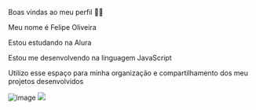 Boas vindas ao meu perfil 💙💙

Meu nome é Felipe Oliveira

Estou estudando na Alura

Estou me desenvolvendo na linguagem JavaScript

Utilizo esse espaço para minha organização e compartilhamento dos meu projetos desenvolvidos

![image](https://github.com/user-attachments/assets/a77a02f2-17f2-40e4-9a7c-67f06b03866e) ![](link)


